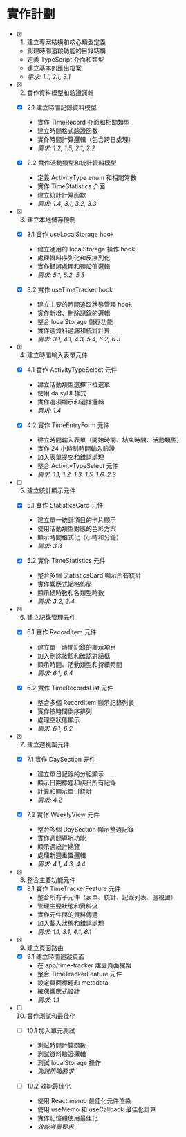 # 實作計劃

- [x] 1. 建立專案結構和核心類型定義
  - 創建時間追蹤功能的目錄結構
  - 定義 TypeScript 介面和類型
  - 建立基本的匯出檔案
  - _需求: 1.1, 2.1, 3.1_

- [x] 2. 實作資料模型和驗證邏輯
  - [x] 2.1 建立時間記錄資料模型
    - 實作 TimeRecord 介面和相關類型
    - 建立時間格式驗證函數
    - 實作時間計算邏輯（包含跨日處理）
    - _需求: 1.2, 1.5, 2.1, 2.2_

  - [x] 2.2 實作活動類型和統計資料模型
    - 定義 ActivityType enum 和相關常數
    - 實作 TimeStatistics 介面
    - 建立統計計算函數
    - _需求: 1.4, 3.1, 3.2, 3.3_

- [x] 3. 建立本地儲存機制
  - [x] 3.1 實作 useLocalStorage hook
    - 建立通用的 localStorage 操作 hook
    - 處理資料序列化和反序列化
    - 實作錯誤處理和預設值邏輯
    - _需求: 5.1, 5.2, 5.3_

  - [x] 3.2 實作 useTimeTracker hook
    - 建立主要的時間追蹤狀態管理 hook
    - 實作新增、刪除記錄的邏輯
    - 整合 localStorage 儲存功能
    - 實作週資料過濾和統計計算
    - _需求: 3.1, 4.1, 4.3, 5.4, 6.2, 6.3_

- [x] 4. 建立時間輸入表單元件
  - [x] 4.1 實作 ActivityTypeSelect 元件
    - 建立活動類型選擇下拉選單
    - 使用 daisyUI 樣式
    - 實作選項顯示和選擇邏輯
    - _需求: 1.4_

  - [x] 4.2 實作 TimeEntryForm 元件
    - 建立時間輸入表單（開始時間、結束時間、活動類型）
    - 實作 24 小時制時間輸入驗證
    - 加入表單提交和錯誤處理
    - 整合 ActivityTypeSelect 元件
    - _需求: 1.1, 1.2, 1.3, 1.5, 1.6, 2.3_

- [ ] 5. 建立統計顯示元件
  - [x] 5.1 實作 StatisticsCard 元件
    - 建立單一統計項目的卡片顯示
    - 使用活動類型對應的色彩方案
    - 顯示時間格式化（小時和分鐘）
    - _需求: 3.3_

  - [x] 5.2 實作 TimeStatistics 元件
    - 整合多個 StatisticsCard 顯示所有統計
    - 實作響應式網格佈局
    - 顯示總時數和各類型時數
    - _需求: 3.2, 3.4_

- [x] 6. 建立記錄管理元件
  - [x] 6.1 實作 RecordItem 元件
    - 建立單一時間記錄的顯示項目
    - 加入刪除按鈕和確認對話框
    - 顯示時間、活動類型和持續時間
    - _需求: 6.1, 6.4_

  - [x] 6.2 實作 TimeRecordsList 元件
    - 整合多個 RecordItem 顯示記錄列表
    - 實作按時間倒序排列
    - 處理空狀態顯示
    - _需求: 6.1, 6.2_

- [x] 7. 建立週視圖元件
  - [x] 7.1 實作 DaySection 元件
    - 建立單日記錄的分組顯示
    - 顯示日期標題和該日所有記錄
    - 計算和顯示單日統計
    - _需求: 4.2_

  - [x] 7.2 實作 WeeklyView 元件
    - 整合多個 DaySection 顯示整週記錄
    - 實作週間導航功能
    - 顯示週統計總覽
    - 處理新週重置邏輯
    - _需求: 4.1, 4.3, 4.4_

- [x] 8. 整合主要功能元件
  - [x] 8.1 實作 TimeTrackerFeature 元件
    - 整合所有子元件（表單、統計、記錄列表、週視圖）
    - 管理主要狀態和資料流
    - 實作元件間的資料傳遞
    - 加入載入狀態和錯誤處理
    - _需求: 1.1, 3.1, 4.1, 6.1_

- [x] 9. 建立頁面路由
  - [x] 9.1 建立時間追蹤頁面
    - 在 app/time-tracker 建立頁面檔案
    - 整合 TimeTrackerFeature 元件
    - 設定頁面標題和 metadata
    - 確保響應式設計
    - _需求: 1.1_

- [ ] 10. 實作測試和最佳化
  - [ ] 10.1 加入單元測試
    - 測試時間計算函數
    - 測試資料驗證邏輯
    - 測試 localStorage 操作
    - _測試策略要求_

  - [ ] 10.2 效能最佳化
    - 使用 React.memo 最佳化元件渲染
    - 使用 useMemo 和 useCallback 最佳化計算
    - 實作記憶體使用最佳化
    - _效能考量要求_
